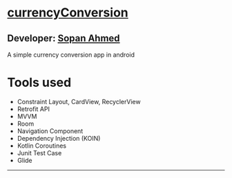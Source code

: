 # [currencyConversion][published url]
## Developer: [Sopan Ahmed][instructor url]

A simple currency conversion app in android

# Tools used
- Constraint Layout, CardView, RecyclerView
- Retrofit API
- MVVM
- Room
- Navigation Component
- Dependency Injection (KOIN)
- Kotlin Coroutines
- Junit Test Case
- Glide

------

[published url]: https://github.com/gitproject09/currencyConversion
[instructor url]: https://github.com/gitproject09
